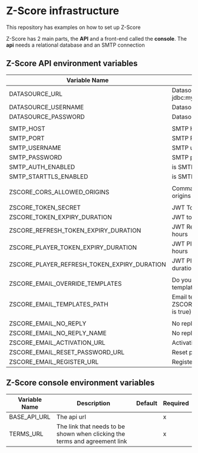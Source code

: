 # Z-Score infrastructure

This repository has examples on how to set up Z-Score

Z-Score has 2 main parts, the **API** and a front-end called the **console**.
The **api** needs a relational database and an SMTP connection

## Z-Score API environment variables

| Variable Name                               | Description                                                                 | Default | Required |
|---------------------------------------------|-----------------------------------------------------------------------------|---------|----------|
| DATASOURCE_URL                              | Datasource URL. Example: jdbc:mysql://db:3306/z-score                       |         | x        |
| DATASOURCE_USERNAME                         | Datasource username                                                         |         | x        |
| DATASOURCE_PASSWORD                         | Datasource password                                                         |         | x        |
|                                             |                                                                             |         |          |
| SMTP_HOST                                   | SMTP Host                                                                   |         | x        |
| SMTP_PORT                                   | SMTP Port                                                                   |         | x        |
| SMTP_USERNAME                               | SMTP username                                                               |         | x        |
| SMTP_PASSWORD                               | SMTP password                                                               |         | x        |
| SMTP_AUTH_ENABLED                           | is SMTP Auth enabled                                                        |         | x        |
| SMTP_STARTTLS_ENABLED                       | is SMTP start tls enabled                                                   |         | x        |
|                                             |                                                                             |         |          |
| ZSCORE_CORS_ALLOWED_ORIGINS                 | Comma seperated list of allowed CORS origins                                |         | x        |
|                                             |                                                                             |         |          |
| ZSCORE_TOKEN_SECRET                         | JWT Token secret                                                            |         | x        |
| ZSCORE_TOKEN_EXPIRY_DURATION                | JWT token expiry duration in hours                                          |         | x        |
| ZSCORE_REFRESH_TOKEN_EXPIRY_DURATION        | JWT Refresh token expiry duration in hours                                  |         | x        |
| ZSCORE_PLAYER_TOKEN_EXPIRY_DURATION         | JWT Player token expiry duration in hours                                   |         | x        |
| ZSCORE_PLAYER_REFRESH_TOKEN_EXPIRY_DURATION | JWT Player refresh token expiry duration in hours                           |         | x        |
|                                             |                                                                             |         |          |
| ZSCORE_EMAIL_OVERRIDE_TEMPLATES             | Do you want to override the email templates                                 | false   |          |
| ZSCORE_EMAIL_TEMPLATES_PATH                 | Email template path (Required when ZSCORE_EMAIL_OVERRIDE_TEMPLATES is true) | ''      |          |
|                                             |                                                                             |         |          |
| ZSCORE_EMAIL_NO_REPLY                       | No reply email                                                              |         | x        |
| ZSCORE_EMAIL_NO_REPLY_NAME                  | No reply name                                                               |         | x        |
| ZSCORE_EMAIL_ACTIVATION_URL                 | Activation url on the Front-End                                             |         | x        |
| ZSCORE_EMAIL_RESET_PASSWORD_URL             | Reset password url on the Front-End                                         |         | x        |
| ZSCORE_EMAIL_REGISTER_URL                   | Register url on the Front-End                                               |         | x        |


## Z-Score console environment variables

| Variable Name | Description                                                                | Default | Required |
|---------------|----------------------------------------------------------------------------|---------|----------|
| BASE_API_URL  | The api url                                                                |         | x        |
| TERMS_URL     | The link that needs to be shown when clicking the terms and agreement link |         | x        |